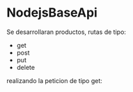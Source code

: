 # NodejsBaseApi


Se desarrollaran productos, rutas de tipo:
  * get
  * post
  * put
  * delete

realizando la peticion de tipo get: 
